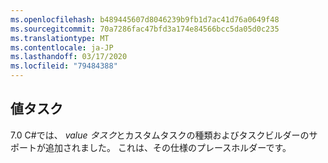 ```yaml
---
ms.openlocfilehash: b489445607d8046239b9fb1d7ac41d76a0649f48
ms.sourcegitcommit: 70a7286fac47bfd3a174e84566bcc5da05d0c235
ms.translationtype: MT
ms.contentlocale: ja-JP
ms.lasthandoff: 03/17/2020
ms.locfileid: "79484388"
---
```

## <a name="value-task"></a>値タスク

7\.0 C#では、 *value タスク*とカスタムタスクの種類およびタスクビルダーのサポートが追加されました。  これは、その仕様のプレースホルダーです。
